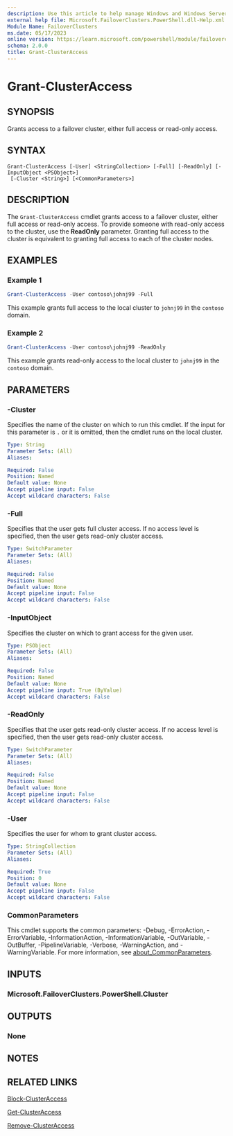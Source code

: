 ```yaml
---
description: Use this article to help manage Windows and Windows Server technologies with Windows PowerShell.
external help file: Microsoft.FailoverClusters.PowerShell.dll-Help.xml
Module Name: FailoverClusters
ms.date: 05/17/2023
online version: https://learn.microsoft.com/powershell/module/failoverclusters/grant-clusteraccess?view=windowsserver2022-ps&wt.mc_id=ps-gethelp
schema: 2.0.0
title: Grant-ClusterAccess
---
```


# Grant-ClusterAccess

## SYNOPSIS
Grants access to a failover cluster, either full access or read-only access.

## SYNTAX

```
Grant-ClusterAccess [-User] <StringCollection> [-Full] [-ReadOnly] [-InputObject <PSObject>]
 [-Cluster <String>] [<CommonParameters>]
```

## DESCRIPTION

The `Grant-ClusterAccess` cmdlet grants access to a failover cluster, either full access or
read-only access. To provide someone with read-only access to the cluster, use the **ReadOnly**
parameter. Granting full access to the cluster is equivalent to granting full access to each of the
cluster nodes.

## EXAMPLES

### Example 1

```powershell
Grant-ClusterAccess -User contoso\johnj99 -Full
```

This example grants full access to the local cluster to `johnj99` in the `contoso` domain.

### Example 2

```powershell
Grant-ClusterAccess -User contoso\johnj99 -ReadOnly
```

This example grants read-only access to the local cluster to `johnj99` in the `contoso` domain.

## PARAMETERS

### -Cluster

Specifies the name of the cluster on which to run this cmdlet. If the input for this parameter is
`.` or it is omitted, then the cmdlet runs on the local cluster.

```yaml
Type: String
Parameter Sets: (All)
Aliases: 

Required: False
Position: Named
Default value: None
Accept pipeline input: False
Accept wildcard characters: False
```

### -Full

Specifies that the user gets full cluster access. If no access level is specified, then the user
gets read-only cluster access.

```yaml
Type: SwitchParameter
Parameter Sets: (All)
Aliases: 

Required: False
Position: Named
Default value: None
Accept pipeline input: False
Accept wildcard characters: False
```

### -InputObject

Specifies the cluster on which to grant access for the given user.

```yaml
Type: PSObject
Parameter Sets: (All)
Aliases: 

Required: False
Position: Named
Default value: None
Accept pipeline input: True (ByValue)
Accept wildcard characters: False
```

### -ReadOnly

Specifies that the user gets read-only cluster access. If no access level is specified, then the
user gets read-only cluster access.

```yaml
Type: SwitchParameter
Parameter Sets: (All)
Aliases: 

Required: False
Position: Named
Default value: None
Accept pipeline input: False
Accept wildcard characters: False
```

### -User

Specifies the user for whom to grant cluster access.

```yaml
Type: StringCollection
Parameter Sets: (All)
Aliases: 

Required: True
Position: 0
Default value: None
Accept pipeline input: False
Accept wildcard characters: False
```

### CommonParameters

This cmdlet supports the common parameters: -Debug, -ErrorAction, -ErrorVariable,
-InformationAction, -InformationVariable, -OutVariable, -OutBuffer, -PipelineVariable, -Verbose,
-WarningAction, and -WarningVariable. For more information, see
[about_CommonParameters](https://go.microsoft.com/fwlink/?LinkID=113216).

## INPUTS

### Microsoft.FailoverClusters.PowerShell.Cluster

## OUTPUTS

### None

## NOTES

## RELATED LINKS

[Block-ClusterAccess](./Block-ClusterAccess.md)

[Get-ClusterAccess](./Get-ClusterAccess.md)

[Remove-ClusterAccess](./Remove-ClusterAccess.md)
